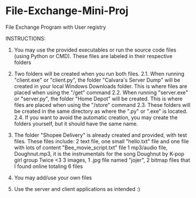 # File-Exchange-Mini-Proj
File Exchange Program with User registry

INSTRUCTIONS:

1. You may use the provided executables or run the source code files (using Python or CMD). These files are labeled in their respective folders

2. Two folders will be created when you run both files.
   	2.1. When running "client.exe" or "client.py", the folder "Calvara's Server Dump" will be created in your local Windows Downloads folder.
   		This is where files are placed when using the "/get" command
   	2.2. When running "server.exe" or "server.py", the folder "Home Depot" will be created.
   		This is where files are placed when using the "/store" command
   	2.3. These folders will be created in the same directory as where the ".py" or ".exe" is located.
   	2.4. If you want to avoid the automatic creation, you may create the folders yourself, but it should have the same name.

3. The folder "Shopee Delivery" is already created and provided, with test files.
   	These files include:
   		2 text file, one small "hello.txt" file and one file with lots of content "Bee_movie_script.txt" file
   		1 mp3/audio file, Doughnut.mp3, it is the instrumentals for the song Doughnut by K-pop girl group Twice <3
   		3 images, 1 .jpg file named "jojer", 2 bitmap files that I found online
	totaling 6 files

4. You may add/use your own files
5. Use the server and client applications as intended :)
	 
